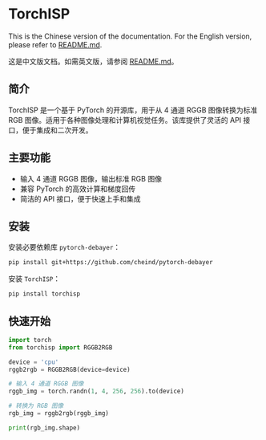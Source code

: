 # TorchISP

This is the Chinese version of the documentation. For the English version, please refer to [README.md](README.md).

这是中文版文档。如需英文版，请参阅 [README.md](README.md)。

## 简介

TorchISP 是一个基于 PyTorch 的开源库，用于从 4 通道 RGGB 图像转换为标准 RGB 图像。适用于各种图像处理和计算机视觉任务。该库提供了灵活的 API 接口，便于集成和二次开发。

## 主要功能

- 输入 4 通道 RGGB 图像，输出标准 RGB 图像
- 兼容 PyTorch 的高效计算和梯度回传
- 简洁的 API 接口，便于快速上手和集成

## 安装

安装必要依赖库 `pytorch-debayer`：

```bash
pip install git+https://github.com/cheind/pytorch-debayer
```

安装 `TorchISP`：
```bash
pip install torchisp
```


## 快速开始
```python
import torch
from torchisp import RGGB2RGB

device = 'cpu'
rggb2rgb = RGGB2RGB(device=device)

# 输入 4 通道 RGGB 图像
rggb_img = torch.randn(1, 4, 256, 256).to(device)

# 转换为 RGB 图像
rgb_img = rggb2rgb(rggb_img)

print(rgb_img.shape)
```
